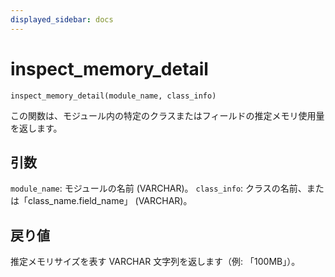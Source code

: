 ```yaml
---
displayed_sidebar: docs
---
```


# inspect_memory_detail

`inspect_memory_detail(module_name, class_info)`

この関数は、モジュール内の特定のクラスまたはフィールドの推定メモリ使用量を返します。

## 引数

`module_name`: モジュールの名前 (VARCHAR)。
`class_info`: クラスの名前、または「class_name.field_name」 (VARCHAR)。

## 戻り値

推定メモリサイズを表す VARCHAR 文字列を返します（例: 「100MB」）。

